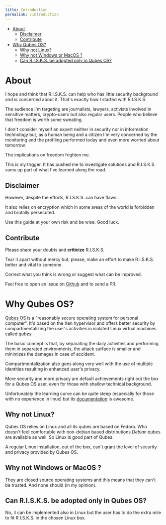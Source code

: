```yaml
---
title: Introduction
permalink: /introduction
---
```


- [About](#about)
    - [Disclaimer](#disclaimer)
    - [Contribute](#contribute)
- [Why Qubes OS?](#why-qubes-os)
    - [Why not Linux?](#why-not-linux)
    - [Why not Windows or MacOS ?](#why-not-windows-or-macos-)
    - [Can R.I.S.K.S. be adopted only in Qubes OS?](#can-risks-be-adopted-only-in-qubes-os)


# About

I hope and think that R.I.S.K.S. can help who has little security background and is concerned about it. That's exactly how I started with R.I.S.K.S.

The audience I'm targeting are journalists, lawyers, activists involved in sensitive matters, crypto-users but also regular users. People who believe that freedom is worth some sweating.

I don't consider myself an expert neither in security nor in information technology but, as a human being and a citizen I'm very concerned by the monitoring and the profiling performed today and even more worried about tomorrow.

The implications on freedom frighten me.

This is my trigger. It has pushed me to investigate solutions and R.I.S.K.S. sums up part of what I've learned along the road.

## Disclaimer

However, despite the efforts, R.I.S.K.S. can have flaws.

It also relies on encryption which in some areas of the world is forbidden and brutally persecuted.

Use this guide at your own risk and be wise. Good luck.

## Contribute

Please share your doubts and **criticize** R.I.S.K.S.

Tear it apart without mercy but, please, make an effort to make R.I.S.K.S. better and vital to someone.

Correct what you think is wrong or suggest what can be improved.

Feel free to open an issue on [Github](https://github.com/19hundreds/password-management-workflow/issues) and to send a PR.



# Why Qubes OS?

[Qubes OS](https://www.qubes-os.org/) is a "reasonably secure operating system for personal computer". It's based on the Xen hypervisor and offers better security by compartmentalizing the user's activities in isolated Linux virtual machines called _qubes_.

The basic concept is that, by separating the daily activities and performing them in separated environments, the attack surface is smaller and minimizes the damages in case of accident.

Compartmentalization also goes along very well with the use of multiple identities resulting in enhanced user's privacy.

More security and more privacy are default achievements right out the box for a Qubes OS user, even for those with shallow technical background.

Unfortunately the learning curve can be quite steep (especially for those with no experience in linux) but its [documentation](https://www.qubes-os.org/doc/) is awesome.

## Why not Linux?

Qubes OS relies on Linux and all its qubes are based on Fedora. Who doesn't feel comfortable with non-debian based distributions _Debian_ qubes are available as well. So Linux is good part of Qubes.

A regular Linux installation, out of the box, can't grant the level of security and privacy provided by Qubes OS.

## Why not Windows or MacOS ?

They are closed source operating systems and this means that they can't be trusted. And none should (in my opinion).

## Can R.I.S.K.S. be adopted only in Qubes OS?

No, it can be implemented also in Linux but the user has to do the extra mile to fit R.I.S.K.S. in the chosen Linux box.